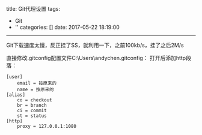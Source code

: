 title: Git代理设置
tags:
  - Git
  - ''
categories: []
date: 2017-05-22 18:19:00
---
Git下载速度太慢，反正挂了SS，就利用一下，之前100kb/s，挂了之后2M/s
<!--more-->
直接修改.gitconfig配置文件C:\Users\andychen\.gitconfig：
打开后添加http段落：
```
[user]  
    email = 按原来的 
    name = 按原来的 
[alias]  
    co = checkout  
    br = branch  
    ci = commit  
    st = status  
[http]  
    proxy = 127.0.0.1:1080 
```